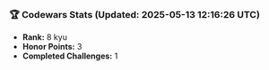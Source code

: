 ### 🏆 Codewars Stats (Updated: 2025-05-13 12:16:26 UTC)

- **Rank:** 8 kyu
- **Honor Points:** 3
- **Completed Challenges:** 1
